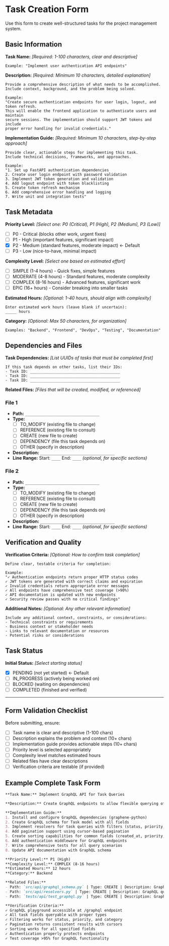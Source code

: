 # Task Creation Form

Use this form to create well-structured tasks for the project management system.

## Basic Information

**Task Name:** _[Required: 1-100 characters, clear and descriptive]_
```
Example: "Implement user authentication API endpoints"
```

**Description:** _[Required: Minimum 10 characters, detailed explanation]_
```
Provide a comprehensive description of what needs to be accomplished.
Include context, background, and the problem being solved.

Example: 
"Create secure authentication endpoints for user login, logout, and token refresh. 
This will enable the frontend application to authenticate users and maintain 
secure sessions. The implementation should support JWT tokens and include 
proper error handling for invalid credentials."
```

**Implementation Guide:** _[Required: Minimum 10 characters, step-by-step approach]_
```
Provide clear, actionable steps for implementing this task.
Include technical decisions, frameworks, and approaches.

Example:
"1. Set up FastAPI authentication dependencies
2. Create user login endpoint with password validation
3. Implement JWT token generation and validation
4. Add logout endpoint with token blacklisting
5. Create token refresh mechanism
6. Add comprehensive error handling and logging
7. Write unit and integration tests"
```

## Task Metadata

**Priority Level:** _[Select one: P0 (Critical), P1 (High), P2 (Medium), P3 (Low)]_
- [ ] P0 - Critical (blocks other work, urgent fixes)
- [ ] P1 - High (important features, significant impact)
- [x] P2 - Medium (standard features, moderate impact) ← Default
- [ ] P3 - Low (nice-to-have, minimal impact)

**Complexity Level:** _[Select one based on estimated effort]_
- [ ] SIMPLE (1-4 hours) - Quick fixes, simple features
- [ ] MODERATE (4-8 hours) - Standard features, moderate complexity
- [ ] COMPLEX (8-16 hours) - Advanced features, significant work
- [ ] EPIC (16+ hours) - Consider breaking into smaller tasks

**Estimated Hours:** _[Optional: 1-40 hours, should align with complexity]_
```
Enter estimated work hours (leave blank if uncertain):
_____ hours
```

**Category:** _[Optional: Max 50 characters, for organization]_
```
Examples: "Backend", "Frontend", "DevOps", "Testing", "Documentation"
```

## Dependencies and Files

**Task Dependencies:** _[List UUIDs of tasks that must be completed first]_
```
If this task depends on other tasks, list their IDs:
- Task ID: ________________________________________
- Task ID: ________________________________________
- Task ID: ________________________________________
```

**Related Files:** _[Files that will be created, modified, or referenced]_

### File 1
- **Path:** `_________________________________`
- **Type:** 
  - [ ] TO_MODIFY (existing file to change)
  - [ ] REFERENCE (existing file to consult)
  - [ ] CREATE (new file to create)
  - [ ] DEPENDENCY (file this task depends on)
  - [ ] OTHER (specify in description)
- **Description:** `_________________________________`
- **Line Range:** Start: `____` End: `____` _(optional, for specific sections)_

### File 2
- **Path:** `_________________________________`
- **Type:** 
  - [ ] TO_MODIFY (existing file to change)
  - [ ] REFERENCE (existing file to consult)
  - [ ] CREATE (new file to create)
  - [ ] DEPENDENCY (file this task depends on)
  - [ ] OTHER (specify in description)
- **Description:** `_________________________________`
- **Line Range:** Start: `____` End: `____` _(optional, for specific sections)_

## Verification and Quality

**Verification Criteria:** _[Optional: How to confirm task completion]_
```
Define clear, testable criteria for completion:

Example:
"✓ Authentication endpoints return proper HTTP status codes
✓ JWT tokens are generated with correct claims and expiration
✓ Invalid credentials return appropriate error messages
✓ All endpoints have comprehensive test coverage (>90%)
✓ API documentation is updated with new endpoints
✓ Security review passes with no critical findings"
```

**Additional Notes:** _[Optional: Any other relevant information]_
```
Include any additional context, constraints, or considerations:
- Technical constraints or requirements
- Business context or stakeholder needs
- Links to relevant documentation or resources
- Potential risks or considerations
```

## Task Status

**Initial Status:** _[Select starting status]_
- [x] PENDING (not yet started) ← Default
- [ ] IN_PROGRESS (actively being worked on)
- [ ] BLOCKED (waiting on dependencies)
- [ ] COMPLETED (finished and verified)

---

## Form Validation Checklist

Before submitting, ensure:
- [ ] Task name is clear and descriptive (1-100 chars)
- [ ] Description explains the problem and context (10+ chars)
- [ ] Implementation guide provides actionable steps (10+ chars)
- [ ] Priority level is selected appropriately
- [ ] Complexity level matches estimated hours
- [ ] Related files have clear descriptions
- [ ] Verification criteria are testable (if provided)

## Example Complete Task Form

```markdown
**Task Name:** Implement GraphQL API for Task Queries

**Description:** Create GraphQL endpoints to allow flexible querying of tasks with filtering, sorting, and pagination. This will replace the current REST endpoints for task retrieval and provide better performance for complex queries needed by the frontend dashboard.

**Implementation Guide:** 
1. Install and configure GraphQL dependencies (graphene-python)
2. Create GraphQL schema for Task model with all fields
3. Implement resolvers for task queries with filters (status, priority, category)
4. Add pagination support using cursor-based pagination
5. Create sorting capabilities for common fields (created_at, priority, name)
6. Add authentication middleware for GraphQL endpoints
7. Write comprehensive tests for all query scenarios
8. Update API documentation with GraphQL schema

**Priority Level:** P1 (High)
**Complexity Level:** COMPLEX (8-16 hours)
**Estimated Hours:** 12 hours
**Category:** Backend

**Related Files:**
- Path: `src/api/graphql_schema.py` | Type: CREATE | Description: GraphQL schema definitions
- Path: `src/api/resolvers.py` | Type: CREATE | Description: GraphQL query resolvers
- Path: `tests/api/test_graphql.py` | Type: CREATE | Description: GraphQL endpoint tests

**Verification Criteria:**
✓ GraphQL playground accessible at /graphql endpoint
✓ All task fields queryable with proper types
✓ Filtering works for status, priority, and category
✓ Pagination returns consistent results with cursors
✓ Sorting works for all specified fields
✓ Authentication properly protects endpoints
✓ Test coverage >95% for GraphQL functionality
```